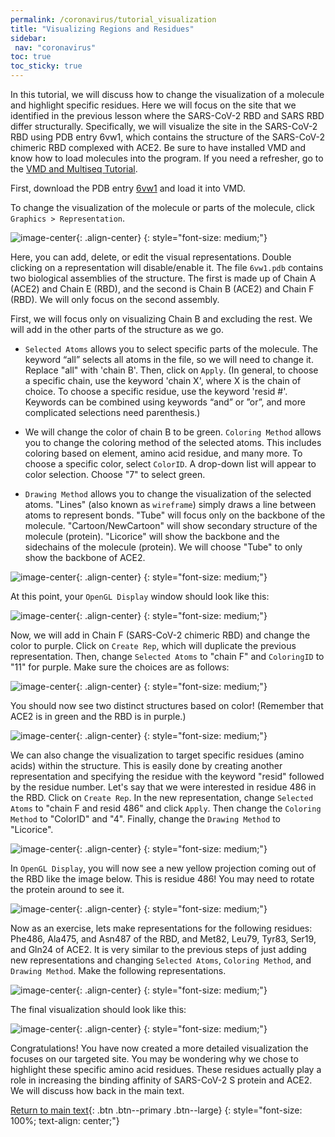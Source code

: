 ```yaml
---
permalink: /coronavirus/tutorial_visualization
title: "Visualizing Regions and Residues"
sidebar:
 nav: "coronavirus"
toc: true
toc_sticky: true
---
```


In this tutorial, we will discuss how to change the visualization of a molecule and highlight specific residues. Here we will focus on the site that we identified in the previous lesson where the SARS-CoV-2 RBD and SARS RBD differ structurally. Specifically, we will visualize the site in the SARS-CoV-2 RBD using PDB entry 6vw1, which contains the structure of the SARS-CoV-2 chimeric RBD complexed with ACE2. Be sure to have installed VMD and know how to load molecules into the program. If you need a refresher, go to the <a href="tutorial_multiseq" target="_blank">VMD and Multiseq Tutorial</a>.

First, download the PDB entry <a href="https://www.rcsb.org/structure/6vw1" target="_blank">6vw1</a> and load it into VMD.

To change the visualization of the molecule or parts of the molecule, click `Graphics > Representation`.

![image-center](../assets/images/Ridge4.png){: .align-center}
{: style="font-size: medium;"}

Here, you can add, delete, or edit the visual representations. Double clicking on a representation will disable/enable it. The file `6vw1.pdb` contains two biological assemblies of the structure. The first is made up of Chain A (ACE2) and Chain E (RBD), and the second is Chain B (ACE2) and Chain F (RBD). We will only focus on the second assembly.

First, we will focus only on visualizing Chain B and excluding the rest. We will add in the other parts of the structure as we go.

* `Selected Atoms` allows you to select specific parts of the molecule. The keyword “all” selects all atoms in the file, so we will need to change it. Replace "all" with 'chain B'. Then, click on `Apply`. (In general, to choose a specific chain, use the keyword 'chain X', where X is the chain of choice. To choose a specific residue, use the keyword 'resid #'. Keywords can be combined using keywords “and” or ”or”, and more complicated selections need parenthesis.)

* We will change the color of chain B to be green. `Coloring Method` allows you to change the coloring method of the selected atoms. This includes coloring based on element, amino acid residue, and many more. To choose a specific color, select `ColorID`. A drop-down list will appear to color selection. Choose "7" to select green.

* `Drawing Method` allows you to change the visualization of the selected atoms. "Lines" (also known as `wireframe`) simply draws a line between atoms to represent bonds. "Tube" will focus only on the backbone of the molecule. "Cartoon/NewCartoon" will show secondary structure of the molecule (protein). "Licorice" will show the backbone and the sidechains of the molecule (protein). We will choose "Tube" to only show the backbone of ACE2.

![image-center](../assets/images/Ridge5.png){: .align-center}
{: style="font-size: medium;"}

At this point, your `OpenGL Display` window should look like this:

![image-center](../assets/images/Ridge6.png){: .align-center}
{: style="font-size: medium;"}

Now, we will add in Chain F (SARS-CoV-2 chimeric RBD) and change the color to purple. Click on `Create Rep`, which will duplicate the previous representation. Then, change `Selected Atoms` to "chain F" and `ColoringID` to "11" for purple. Make sure the choices are as follows:

![image-center](../assets/images/Ridge7.png){: .align-center}
{: style="font-size: medium;"}

You should now see two distinct structures based on color! (Remember that ACE2 is in green and the RBD is in purple.)

![image-center](../assets/images/Ridge8.png){: .align-center}
{: style="font-size: medium;"}

We can also change the visualization to target specific residues (amino acids) within the structure. This is easily done by creating another representation and specifying the residue with the keyword "resid" followed by the residue number. Let's say that we were interested in residue 486 in the RBD. Click on `Create Rep`. In the new representation, change `Selected Atoms` to "chain F and resid 486" and click `Apply`. Then change the `Coloring Method` to "ColorID" and "4". Finally, change the `Drawing Method` to "Licorice".

![image-center](../assets/images/Ridge8-1.png){: .align-center}
{: style="font-size: medium;"}

In `OpenGL Display`, you will now see a new yellow projection coming out of the RBD like the image below. This is residue 486! You may need to rotate the protein around to see it.

![image-center](../assets/images/Ridge8-2.png){: .align-center}
{: style="font-size: medium;"}

Now as an exercise, lets make representations for the following residues: Phe486, Ala475, and Asn487 of the RBD, and Met82, Leu79, Tyr83, Ser19, and Gln24 of ACE2. It is very similar to the previous steps of just adding new representations and changing `Selected Atoms`, `Coloring Method`, and `Drawing Method`. Make the following representations.

![image-center](../assets/images/Ridge9.png){: .align-center}
{: style="font-size: medium;"}

The final visualization should look like this:

![image-center](../assets/images/Ridge10.png){: .align-center}
{: style="font-size: medium;"}

Congratulations! You have now created a more detailed visualization the focuses on our targeted site. You may be wondering why we chose to highlight these specific amino acid residues. These residues actually play a role in increasing the binding affinity of SARS-CoV-2 S protein and ACE2. We will discuss how back in the main text.

[Return to main text](structural_diff){: .btn .btn--primary .btn--large}
{: style="font-size: 100%; text-align: center;"}
